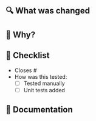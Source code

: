 <!-- Thanks for opening a PR! Please fill out the blanks below. -->

## 🔍 What was changed

<!-- Describe what has changed in this PR.
Be clear and concise—this helps reviewers understand your changes quickly.-->

## 🤔 Why?

<!-- Tell your future self why have you made these changes.
Remove this block if the reason was explained in the related issue. -->

## 📝 Checklist

- Closes #<!--- Add the issue number here -->
- How was this tested:
  - [ ] Tested manually
  - [ ] Unit tests added

## 📃 Documentation

<!--- Remove if not needed -->
